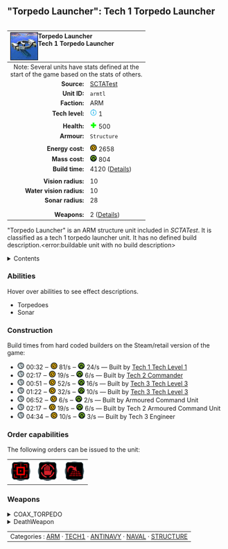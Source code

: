 "Torpedo Launcher": Tech 1 Torpedo Launcher
----
<table align="right">
    <thead>
        <tr>
            <th align="left" colspan="2">
                <img align="left" title="Torpedo Launcher unit icon" src="icons/units/ARMTL_icon.png" />Torpedo Launcher<br />Tech 1 Torpedo Launcher
            </th>
        </tr>
    </thead>
    <tbody>
        <tr><td align="center" colspan="2">Note: Several units have stats defined at the<br />start of the game based on the stats of others.</td></tr>
        <tr>
            <td align="right"><strong>Source:</strong></td>
            <td><a href="SCTATest">SCTATest</a></td>
        </tr>
        <tr>
            <td align="right"><strong>Unit ID:</strong></td>
            <td><code>armtl</code></td>
        </tr>
        <tr>
            <td align="right"><strong>Faction:</strong></td>
            <td>ARM</td>
        </tr>
        <tr>
            <td align="right"><strong>Tech level:</strong></td>
            <td><img src="icons/T1.png" title="Tech 1" /> 1</td>
        </tr>
        <tr><td align="center" colspan="2"></td></tr>
        <tr>
            <td align="right"><strong>Health:</strong></td>
            <td><img src="icons/health.png" title="Health" /> 500</td>
        </tr>
        <tr>
            <td align="right"><strong>Armour:</strong></td>
            <td><code>Structure</code></td>
        </tr>
        <tr><td align="center" colspan="2"></td></tr>
        <tr>
            <td align="right"><strong>Energy cost:</strong></td>
            <td><img src="icons/energy.png" title="Energy" /> 2658</td>
        </tr>
        <tr>
            <td align="right"><strong>Mass cost:</strong></td>
            <td><img src="icons/mass.png" title="Mass" /> 804</td>
        </tr>
        <tr>
            <td align="right"><strong>Build time:</strong></td>
            <td>4120 (<a href="#construction">Details</a>)</td>
        </tr>
        <tr><td align="center" colspan="2"></td></tr>
        <tr>
            <td align="right"><strong>Vision radius:</strong></td>
            <td>10</td>
        </tr>
        <tr>
            <td align="right"><strong>Water vision radius:</strong></td>
            <td>10</td>
        </tr>
        <tr>
            <td align="right"><strong>Sonar radius:</strong></td>
            <td>28</td>
        </tr>
        <tr><td align="center" colspan="2"></td></tr>
        <tr><td align="center" colspan="2"></td></tr>
        <tr>
            <td align="right"><strong>Weapons:</strong></td>
            <td>2 (<a href="#weapons">Details</a>)</td>
        </tr>
    </tbody>
</table>

"Torpedo Launcher" is an ARM structure unit included in *SCTATest*.
It is classified as a tech 1 torpedo launcher unit. It has no defined build description.<error:buildable unit with no build description>

<details>
<summary>Contents</summary>

1. – <a href="#abilities">Abilities</a>
2. – <a href="#construction">Construction</a>
3. – <a href="#order-capabilities">Order capabilities</a>
4. – <a href="#weapons">Weapons</a>
</details>

### Abilities
Hover over abilities to see effect descriptions.

* <span title="Has a weapon that can target things immersed in water">Torpedoes</span>
* <span title="Can see blips of units not seen by vision that are on or below water">Sonar</span>

### Construction
Build times from hard coded builders on the Steam/retail version of the game:
* <img src="icons/time.png" title="Time" /> 00:32 ‒ <img src="icons/energy.png" title="Energy" /> 81/s ‒ <img src="icons/mass.png" title="Mass" /> 24/s — Built by <a href="ARMCS">Tech 1 Tech Level 1</a>
* <img src="icons/time.png" title="Time" /> 02:17 ‒ <img src="icons/energy.png" title="Energy" /> 19/s ‒ <img src="icons/mass.png" title="Mass" /> 6/s — Built by <a href="ARMDECOM">Tech 2 Commander</a>
* <img src="icons/time.png" title="Time" /> 00:51 ‒ <img src="icons/energy.png" title="Energy" /> 52/s ‒ <img src="icons/mass.png" title="Mass" /> 16/s — Built by <a href="ARMCH">Tech 3 Tech Level 3</a>
* <img src="icons/time.png" title="Time" /> 01:22 ‒ <img src="icons/energy.png" title="Energy" /> 32/s ‒ <img src="icons/mass.png" title="Mass" /> 10/s — Built by <a href="ARMCSA">Tech 3 Tech Level 3</a>
* <img src="icons/time.png" title="Time" /> 06:52 ‒ <img src="icons/energy.png" title="Energy" /> 6/s ‒ <img src="icons/mass.png" title="Mass" /> 2/s — Built by Armoured Command Unit
* <img src="icons/time.png" title="Time" /> 02:17 ‒ <img src="icons/energy.png" title="Energy" /> 19/s ‒ <img src="icons/mass.png" title="Mass" /> 6/s — Built by Tech 2 Armoured Command Unit
* <img src="icons/time.png" title="Time" /> 04:34 ‒ <img src="icons/energy.png" title="Energy" /> 10/s ‒ <img src="icons/mass.png" title="Mass" /> 3/s — Built by Tech 3 Engineer

### Order capabilities
The following orders can be issued to the unit:
<table>
<td><img float="left" src="icons/orders/attack.png" title="Attack" /></td>
<td><img float="left" src="icons/orders/stop.png" title="Stop" /></td>
<td><img float="left" src="icons/orders/stand-ground.png" title="Fire State" /></td>
</table>

### Weapons
<details>
<summary>COAX_TORPEDO</summary>
<p>
    <table>
        <tr>
            <td align="right"><strong>Target type:</strong></td>
            <td><code>RULEWTT_Unit</code><br />(Anti-Naval)</td>
        </tr>
        <tr>
            <td align="right"><strong>DPS estimate:</strong></td>
            <td>150 <span title="Note: This only counts listed stats.">(<u>?</u>)</span></td>
        </tr>
        <tr>
            <td align="right"><strong>Damage:</strong></td>
            <td>300 <span title="Note: This doesn't count additional scripted effects, such as splintering projectiles, and variable scripted damage.">(<u>?</u>)</span></td>
        </tr>
        <tr>
            <td align="right"><strong>Damage type:</strong></td>
            <td><code>Normal</code></td>
        </tr>
        <tr>
            <td align="right"><strong>Max range:</strong></td>
            <td>25</td>
        </tr>
        <tr>
            <td align="right"><strong>Firing cycle:</strong></td>
            <td>Once every 2.0s <span title="Note: This doesn't count additional delays such as charging, reloading, and others.">(<u>?</u>)</span></td>
        </tr>
    </table>
</p>
</details>
<details>
<summary>DeathWeapon</summary>
<p>
    <table>
        <tr>
            <td align="right"><strong>Damage:</strong></td>
            <td>75</td>
        </tr>
        <tr>
            <td align="right"><strong>Damage radius:</strong></td>
            <td>5</td>
        </tr>
        <tr>
            <td align="right"><strong>Damage type:</strong></td>
            <td><code>Normal</code></td>
        </tr>
        <tr>
            <td align="right"><strong>Flags:</strong></td>
            <td>Damage friendly</td>
        </tr>
    </table>
</p>
</details>


<table align=center>
<td>Categories : <a href="_categories.ARM">ARM</a> · <a href="_categories.TECH1">TECH1</a> · <a href="_categories.ANTINAVY">ANTINAVY</a> · <a href="_categories.NAVAL">NAVAL</a> · <a href="_categories.STRUCTURE">STRUCTURE</a>
